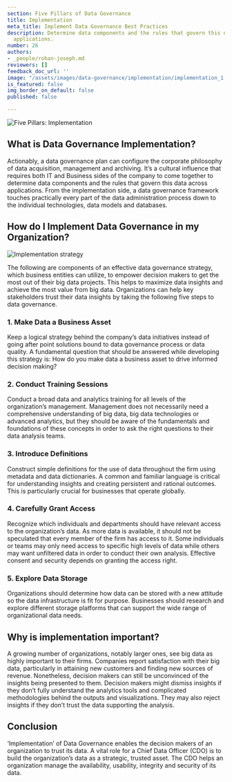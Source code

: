 ```yaml
---
section: Five Pillars of Data Governance
title: Implementation
meta_title: Implement Data Governance Best Practices
description: Determine data components and the rules that govern this data across
  applications.
number: 26
authors:
- _people/rohan-joseph.md
reviewers: []
feedback_doc_url: ''
image: "/assets/images/data-governance/implementation/implementation_1.png"
is_featured: false
img_border_on_default: false
published: false

---
```

![Five Pillars: Implementation](/assets/images/data-governance/implementation/implementation_1.png)

## What is Data Governance Implementation?

Actionably, a data governance plan can configure the corporate philosophy of data acquisition, management and archiving. It’s a cultural influence that requires both IT and Business sides of the company to come together to determine data components and the rules that govern this data across applications. From the implementation side, a data governance framework touches practically every part of the data administration process down to the individual technologies, data models and databases.

## How do I Implement Data Governance in my Organization?

![Implementation strategy](/assets/images/data-governance/implementation/implementation_2.png)

The following are components of an effective data governance strategy, which business entities can utilize, to empower decision makers to get the most out of their big data projects. This helps to maximize data insights and achieve the most value from big data. Organizations can help key stakeholders trust their data insights by taking the following five steps to data governance.

### 1. Make Data a Business Asset

Keep a logical strategy behind the company’s data initiatives instead of going after point solutions bound to data governance process or data quality. A fundamental question that should be answered while developing this strategy is: How do you make data a business asset to drive informed decision making?

### 2. Conduct Training Sessions

Conduct a broad data and analytics training for all levels of the organization’s management. Management does not necessarily need a comprehensive understanding of big data, big data technologies or advanced analytics, but they should be aware of the fundamentals and foundations of these concepts in order to ask the right questions to their data analysis teams.

### 3. Introduce Definitions

Construct simple definitions for the use of data throughout the firm using metadata and data dictionaries. A common and familiar language is critical for understanding insights and creating persistent and rational outcomes. This is particularly crucial for businesses that operate globally.

### 4. Carefully Grant Access

Recognize which individuals and departments should have relevant access to the organization’s data. As more data is available, it should not be speculated that every member of the firm has access to it. Some individuals or teams may only need access to specific high levels of data while others may want unfiltered data in order to conduct their own analysis. Effective consent and security depends on granting the access right.

### 5. Explore Data Storage

Organizations should determine how data can be stored with a new attitude so the data infrastructure is fit for purpose. Businesses should research and explore different storage platforms that can support the wide range of organizational data needs.

## Why is implementation important?

A growing number of organizations, notably larger ones, see big data as highly important to their firms. Companies report satisfaction with their big data, particularly in attaining new customers and finding new sources of revenue. Nonetheless, decision makers can still be unconvinced of the insights being presented to them. Decision makers might dismiss insights if they don’t fully understand the analytics tools and complicated methodologies behind the outputs and visualizations. They may also reject insights if they don’t trust the data supporting the analysis.

## Conclusion

‘Implementation’ of Data Governance enables the decision makers of an organization to trust its data. A vital role for a Chief Data Officer (CDO) is to build the organization’s data as a strategic, trusted asset. The CDO helps an organization manage the availability, usability, integrity and security of its data.